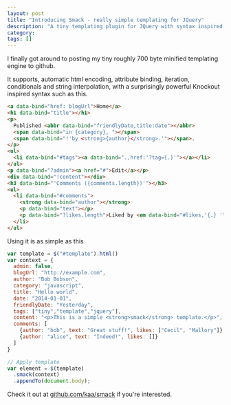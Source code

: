 ```yaml
---
layout: post
title: "Introducing Smack - really simple templating for JQuery"
description: "A tiny templating plugin for JQuery with syntax inspired by Knockout"
category: 
tags: []
---
```


I finally got around to posting my tiny roughly 700 byte minified templating engine to github.

It supports, automatic html encoding, attribute binding, iteration, conditionals and string interpolation, with a surprisingly powerful Knockout inspired syntax such as this.

```html
<a data-bind="href: blogUrl">Home</a> 
<h1 data-bind="title"></h1>
<p>
  Published <abbr data-bind="friendlyDate,title:date"></abbr>
  <span data-bind="in {category}, "></span>
  <span data-bind="!'by <strong>{author}</strong>.'"></span>.
</p>
<ul>
  <li data-bind="#tags"><a data-bind=".,href:'?tag={.}'"></a></li>
</ul>
<p data-bind="?admin"><a href="#">Edit</a></p>
<div data-bind="!content"></div>
<h3 data-bind="'Comments ({comments.length})'"></h3>
<ul>
  <li data-bind="#comments">
    <strong data-bind="author"></strong>
    <p data-bind="text"></p>
    <p data-bind="?likes.length">Liked by <em data-bind="#likes,'{.} '"></em></p>
  </li>
</ul>
```

Using it is as simple as this

```javascript
var template = $("#template").html()
var context = {
  admin: false,
  blogUrl: "http://example.com",
  author: "Bob Bobson",
  category: "javascript",
  title: "Hello world", 
  date: "2014-01-01",
  friendlyDate: "Yesterday",
  tags: ["tiny","template","jquery"], 
  content: "<p>This is a simple <strong>smack</strong> template.</p>",
  comments: [
    {author: "bob", text: "Great stuff!", likes: ["Cecil", "Mallory"]},
    {author: "alice", text: "Indeed!", likes: []}
  ]
}

// Apply template
var element = $(template)
  .smack(context)
  .appendTo(document.body);
```

Check it out at [github.com/kaa/smack](https://github.com/kaa/smack) if you're interested.